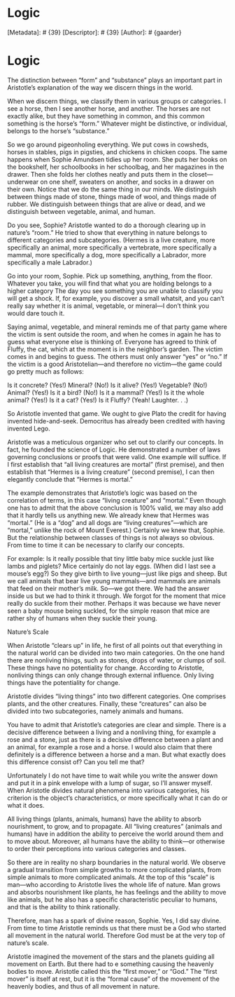 # Logic
[Metadata]: # {39}
[Descriptor]: # {39}
[Author]: # {gaarder}
# Logic
The distinction between “form” and “substance” plays an important part in
Aristotle’s explanation of the way we discern things in the world.

When we discern things, we classify them in various groups or categories. I see
a horse, then I see another horse, and another. The horses are not exactly
alike, but they have something in common, and this common something is the
horse’s “form.” Whatever might be distinctive, or individual, belongs to the
horse’s “substance.”

So we go around pigeonholing everything. We put cows in cowsheds, horses in
stables, pigs in pigsties, and chickens in chicken coops. The same happens when
Sophie Amundsen tidies up her room. She puts her books on the bookshelf, her
schoolbooks in her schoolbag, and her magazines in the drawer. Then she folds
her clothes neatly and puts them in the closet—underwear on one shelf, sweaters
on another, and socks in a drawer on their own. Notice that we do the same
thing in our minds. We distinguish between things made of stone, things made of
wool, and things made of rubber. We distinguish between things that are alive
or dead, and we distinguish between vegetable, animal, and human.

Do you see, Sophie? Aristotle wanted to do a thorough clearing up in nature’s
“room.” He tried to show that everything in nature belongs to different
categories and subcategories. (Hermes is a live creature, more specifically an
animal, more specifically a vertebrate, more specifically a mammal, more
specifically a dog, more specifically a Labrador, more specifically a male
Labrador.)

Go into your room, Sophie. Pick up something, anything, from the floor.
Whatever you take, you will find that what you are holding belongs to a higher
category The day you see something you are unable to classify you will get a
shock. If, for example, you discover a small whatsit, and you can’t really say
whether it is animal, vegetable, or mineral—I don’t think you would dare touch
it.

Saying animal, vegetable, and mineral reminds me of that party game where the
victim is sent outside the room, and when he comes in again he has to guess
what everyone else is thinking of. Everyone has agreed to think of Fluffy, the
cat, which at the moment is in the neighbor’s garden. The victim comes in and
begins to guess. The others must only answer “yes” or “no.” If the victim is a
good Aristotelian—and therefore no victim—the game could go pretty much as
follows:

Is it concrete? (Yes!) Mineral? (No!) Is it alive? (Yes!) Vegetable? (No!)
Animal? (Yes!) Is it a bird? (No!) Is it a mammal? (Yes!) Is it the whole
animal? (Yes!) Is it a cat? (Yes!) Is it Fluffy? (Yeah! Laughter. . .)

So Aristotle invented that game. We ought to give Plato the credit for having
invented hide-and-seek. Democritus has already been credited with having
invented Lego.

Aristotle was a meticulous organizer who set out to clarify our concepts. In
fact, he founded the science of Logic. He demonstrated a number of laws
governing conclusions or proofs that were valid. One example will suffice. If I
first establish that “all living creatures are mortal” (first premise), and
then establish that “Hermes is a living creature” (second premise), I can then
elegantly conclude that “Hermes is mortal.”

The example demonstrates that Aristotle’s logic was based on the correlation of
terms, in this case “living creature” and “mortal.” Even though one has to
admit that the above conclusion is 100% valid, we may also add that it hardly
tells us anything new. We already knew that Hermes was “mortal.” (He is a “dog”
and all dogs are “living creatures”—which are “mortal,” unlike the rock of
Mount Everest.) Certainly we knew that, Sophie. But the relationship between
classes of things is not always so obvious. From time to time it can be
necessary to clarify our concepts.

For example: Is it really possible that tiny little baby mice suckle just like
lambs and piglets? Mice certainly do not lay eggs. (When did I last see a
mouse’s egg?) So they give birth to live young—just like pigs and sheep. But we
call animals that bear live young mammals—and mammals are animals that feed on
their mother’s milk. So—we got there. We had the answer inside us but we had to
think it through. We forgot for the moment that mice really do suckle from
their mother. Perhaps it was because we have never seen a baby mouse being
suckled, for the simple reason that mice are rather shy of humans when they
suckle their young.





Nature’s Scale




When Aristotle “clears up” in life, he first of all points out that everything
in the natural world can be divided into two main categories. On the one hand
there are nonliving things, such as stones, drops of water, or clumps of soil.
These things have no potentiality for change. According to Aristotle, nonliving
things can only change through external influence. Only living things have the
potentiality for change.

Aristotle divides “living things” into two different categories. One comprises
plants, and the other creatures. Finally, these “creatures” can also be divided
into two subcategories, namely animals and humans.

You have to admit that Aristotle’s categories are clear and simple. There is a
decisive difference between a living and a nonliving thing, for example a rose
and a stone, just as there is a decisive difference between a plant and an
animal, for example a rose and a horse. I would also claim that there
definitely is a difference between a horse and a man. But what exactly does
this difference consist of? Can you tell me that?

Unfortunately I do not have time to wait while you write the answer down and
put it in a pink envelope with a lump of sugar, so I’ll answer myself. When
Aristotle divides natural phenomena into various categories, his criterion is
the object’s characteristics, or more specifically what it can do or what it
does.

All living things (plants, animals, humans) have the ability to absorb
nourishment, to grow, and to propagate. All “living creatures” (animals and
humans) have in addition the ability to perceive the world around them and to
move about. Moreover, all humans have the ability to think—or otherwise to
order their perceptions into various categories and classes.

So there are in reality no sharp boundaries in the natural world. We observe a
gradual transition from simple growths to more complicated plants, from simple
animals to more complicated animals. At the top of this “scale” is man—who
according to Aristotle lives the whole life of nature. Man grows and absorbs
nourishment like plants, he has feelings and the ability to move like animals,
but he also has a specific characteristic peculiar to humans, and that is the
ability to think rationally.

Therefore, man has a spark of divine reason, Sophie. Yes, I did say divine.
From time to time Aristotle reminds us that there must be a God who started all
movement in the natural world. Therefore God must be at the very top of
nature’s scale.

Aristotle imagined the movement of the stars and the planets guiding all
movement on Earth. But there had to e something causing the heavenly bodies to
move. Aristotle called this the “first mover,” or “God.” The “first mover” is
itself at rest, but it is the “formal cause” of the movement of the heavenly
bodies, and thus of all movement in nature.


